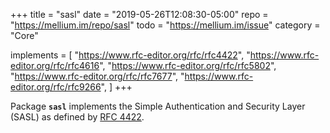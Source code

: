+++
title    = "sasl"
date     = "2019-05-26T12:08:30-05:00"
repo     = "https://mellium.im/repo/sasl"
todo     = "https://mellium.im/issue"
category = "Core"

implements = [
  "https://www.rfc-editor.org/rfc/rfc4422",
  "https://www.rfc-editor.org/rfc/rfc4616",
  "https://www.rfc-editor.org/rfc/rfc5802",
  "https://www.rfc-editor.org/rfc/rfc7677",
  "https://www.rfc-editor.org/rfc/rfc9266",
]
+++

Package **`sasl`** implements the Simple Authentication and Security Layer
(SASL) as defined by [RFC 4422].

[RFC 4422]: https://www.rfc-editor.org/rfc/rfc4422
